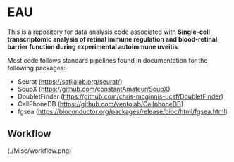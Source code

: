# EAU

This is a repository for data analysis code associated with **Single-cell transcriptomic analysis of retinal immune regulation and blood-retinal barrier function during experimental autoimmune uveitis**.

Most code follows standard pipelines found in documentation for the following packages:
- Seurat (https://satijalab.org/seurat/) 
- SoupX (https://github.com/constantAmateur/SoupX)
- DoubletFinder (https://github.com/chris-mcginnis-ucsf/DoubletFinder)
- CellPhoneDB (https://github.com/ventolab/CellphoneDB)
- fgsea (https://bioconductor.org/packages/release/bioc/html/fgsea.html)

## Workflow
(./Misc/workflow.png)
